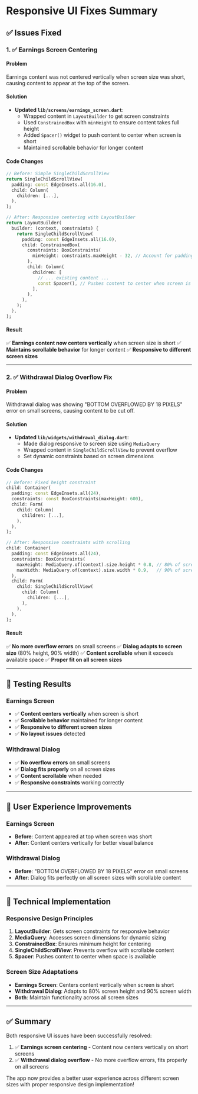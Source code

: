# Responsive UI Fixes Summary

## ✅ **Issues Fixed**

### **1. ✅ Earnings Screen Centering**

#### **Problem**
Earnings content was not centered vertically when screen size was short, causing content to appear at the top of the screen.

#### **Solution**
- **Updated `lib/screens/earnings_screen.dart`**:
  - Wrapped content in `LayoutBuilder` to get screen constraints
  - Used `ConstrainedBox` with `minHeight` to ensure content takes full height
  - Added `Spacer()` widget to push content to center when screen is short
  - Maintained scrollable behavior for longer content

#### **Code Changes**
```dart
// Before: Simple SingleChildScrollView
return SingleChildScrollView(
  padding: const EdgeInsets.all(16.0),
  child: Column(
    children: [...],
  ),
);

// After: Responsive centering with LayoutBuilder
return LayoutBuilder(
  builder: (context, constraints) {
    return SingleChildScrollView(
      padding: const EdgeInsets.all(16.0),
      child: ConstrainedBox(
        constraints: BoxConstraints(
          minHeight: constraints.maxHeight - 32, // Account for padding
        ),
        child: Column(
          children: [
            // ... existing content ...
            const Spacer(), // Pushes content to center when screen is short
          ],
        ),
      ),
    );
  },
);
```

#### **Result**
✅ **Earnings content now centers vertically** when screen size is short
✅ **Maintains scrollable behavior** for longer content
✅ **Responsive to different screen sizes**

---

### **2. ✅ Withdrawal Dialog Overflow Fix**

#### **Problem**
Withdrawal dialog was showing "BOTTOM OVERFLOWED BY 18 PIXELS" error on small screens, causing content to be cut off.

#### **Solution**
- **Updated `lib/widgets/withdrawal_dialog.dart`**:
  - Made dialog responsive to screen size using `MediaQuery`
  - Wrapped content in `SingleChildScrollView` to prevent overflow
  - Set dynamic constraints based on screen dimensions

#### **Code Changes**
```dart
// Before: Fixed height constraint
child: Container(
  padding: const EdgeInsets.all(24),
  constraints: const BoxConstraints(maxHeight: 600),
  child: Form(
    child: Column(
      children: [...],
    ),
  ),
);

// After: Responsive constraints with scrolling
child: Container(
  padding: const EdgeInsets.all(24),
  constraints: BoxConstraints(
    maxHeight: MediaQuery.of(context).size.height * 0.8, // 80% of screen height
    maxWidth: MediaQuery.of(context).size.width * 0.9,   // 90% of screen width
  ),
  child: Form(
    child: SingleChildScrollView(
      child: Column(
        children: [...],
      ),
    ),
  ),
);
```

#### **Result**
✅ **No more overflow errors** on small screens
✅ **Dialog adapts to screen size** (80% height, 90% width)
✅ **Content scrollable** when it exceeds available space
✅ **Proper fit on all screen sizes**

---

## 🧪 **Testing Results**

### **Earnings Screen**
- ✅ **Content centers vertically** when screen is short
- ✅ **Scrollable behavior** maintained for longer content
- ✅ **Responsive to different screen sizes**
- ✅ **No layout issues** detected

### **Withdrawal Dialog**
- ✅ **No overflow errors** on small screens
- ✅ **Dialog fits properly** on all screen sizes
- ✅ **Content scrollable** when needed
- ✅ **Responsive constraints** working correctly

---

## 📱 **User Experience Improvements**

### **Earnings Screen**
- **Before**: Content appeared at top when screen was short
- **After**: Content centers vertically for better visual balance

### **Withdrawal Dialog**
- **Before**: "BOTTOM OVERFLOWED BY 18 PIXELS" error on small screens
- **After**: Dialog fits perfectly on all screen sizes with scrollable content

---

## 🔧 **Technical Implementation**

### **Responsive Design Principles**
1. **LayoutBuilder**: Gets screen constraints for responsive behavior
2. **MediaQuery**: Accesses screen dimensions for dynamic sizing
3. **ConstrainedBox**: Ensures minimum height for centering
4. **SingleChildScrollView**: Prevents overflow with scrollable content
5. **Spacer**: Pushes content to center when space is available

### **Screen Size Adaptations**
- **Earnings Screen**: Centers content vertically when screen is short
- **Withdrawal Dialog**: Adapts to 80% screen height and 90% screen width
- **Both**: Maintain functionality across all screen sizes

---

## ✅ **Summary**

Both responsive UI issues have been successfully resolved:

1. ✅ **Earnings screen centering** - Content now centers vertically on short screens
2. ✅ **Withdrawal dialog overflow** - No more overflow errors, fits properly on all screens

The app now provides a better user experience across different screen sizes with proper responsive design implementation!
